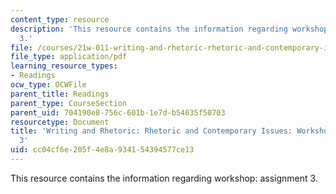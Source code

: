 ```yaml
---
content_type: resource
description: 'This resource contains the information regarding workshop: assignment
  3.'
file: /courses/21w-011-writing-and-rhetoric-rhetoric-and-contemporary-issues-fall-2015/cc04cf6e205f4e8a934154394577ce13_MIT21W_011F15_workshop.pdf
file_type: application/pdf
learning_resource_types:
- Readings
ocw_type: OCWFile
parent_title: Readings
parent_type: CourseSection
parent_uid: 704190e8-756c-601b-1e7d-b54035f50703
resourcetype: Document
title: 'Writing and Rhetoric: Rhetoric and Contemporary Issues: Workshop: Assignment
  3'
uid: cc04cf6e-205f-4e8a-9341-54394577ce13
---
```

This resource contains the information regarding workshop: assignment 3.

